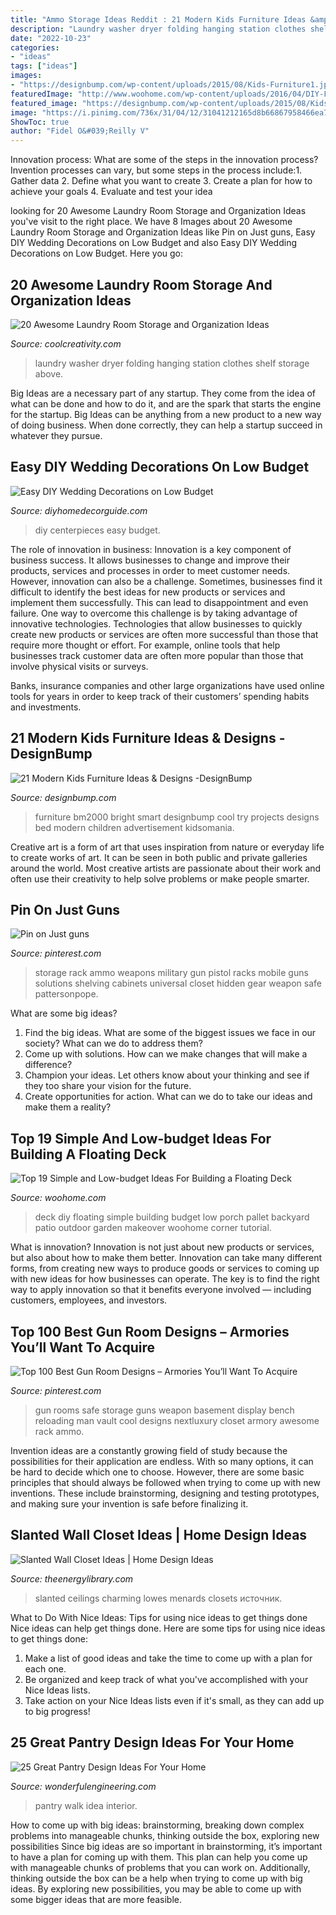 ```yaml
---
title: "Ammo Storage Ideas Reddit : 21 Modern Kids Furniture Ideas &amp; Designs -designbump"
description: "Laundry washer dryer folding hanging station clothes shelf storage above"
date: "2022-10-23"
categories:
- "ideas"
tags: ["ideas"]
images:
- "https://designbump.com/wp-content/uploads/2015/08/Kids-Furniture1.jpg"
featuredImage: "http://www.woohome.com/wp-content/uploads/2016/04/DIY-Floating-Deck-Woohome-7.jpg"
featured_image: "https://designbump.com/wp-content/uploads/2015/08/Kids-Furniture1.jpg"
image: "https://i.pinimg.com/736x/31/04/12/31041212165d8b66867958466ea746c5--outdoor-ideas-outdoor-fun.jpg"
ShowToc: true
author: "Fidel O&#039;Reilly V"
---
```



Innovation process: What are some of the steps in the innovation process?
Invention processes can vary, but some steps in the process include:1. Gather data 2. Define what you want to create 3. Create a plan for how to achieve your goals 4. Evaluate and test your idea 
	

		
looking for 20 Awesome Laundry Room Storage and Organization Ideas you've visit to the right place. We have 8 Images about 20 Awesome Laundry Room Storage and Organization Ideas like Pin on Just guns, Easy DIY Wedding Decorations on Low Budget and also Easy DIY Wedding Decorations on Low Budget. Here you go:
		
    
## 20 Awesome Laundry Room Storage And Organization Ideas

<img loading=lazy src="http://coolcreativity.com/wp-content/uploads/2016/06/Folding-Station-Above-Washer-Dryer-Shelf-for-Hanging-Clothes.jpg" onerror="this.onerror=null;this.src='https://tse4.mm.bing.net/th?id=OIP.Rz9xoZUYuJ9SS-DoNYtkCAHaJ3&amp;pid=15.1';" alt="20 Awesome Laundry Room Storage and Organization Ideas">

_Source: coolcreativity.com_

>laundry washer dryer folding hanging station clothes shelf storage above. 

	

Big Ideas are a necessary part of any startup. They come from the idea of what can be done and how to do it, and are the spark that starts the engine for the startup. Big Ideas can be anything from a new product to a new way of doing business. When done correctly, they can help a startup succeed in whatever they pursue.

    
## Easy DIY Wedding Decorations On Low Budget

<img loading=lazy src="https://diyhomedecorguide.com/wp-content/uploads/2015/08/DIY-wine-glass-centerpieces.jpg" onerror="this.onerror=null;this.src='https://tse4.mm.bing.net/th?id=OIP.GSqcFKnml1l0-63ZwhJ6FAHaI1&amp;pid=15.1';" alt="Easy DIY Wedding Decorations on Low Budget">

_Source: diyhomedecorguide.com_

>diy centerpieces easy budget. 

	

The role of innovation in business:
Innovation is a key component of business success. It allows businesses to change and improve their products, services and processes in order to meet customer needs. However, innovation can also be a challenge. Sometimes, businesses find it difficult to identify the best ideas for new products or services and implement them successfully. This can lead to disappointment and even failure.
One way to overcome this challenge is by taking advantage of innovative technologies. Technologies that allow businesses to quickly create new products or services are often more successful than those that require more thought or effort. For example, online tools that help businesses track customer data are often more popular than those that involve physical visits or surveys.

Banks, insurance companies and other large organizations have used online tools for years in order to keep track of their customers’ spending habits and investments.

    
## 21 Modern Kids Furniture Ideas &amp; Designs -DesignBump

<img loading=lazy src="https://designbump.com/wp-content/uploads/2015/08/Kids-Furniture1.jpg" onerror="this.onerror=null;this.src='https://tse4.mm.bing.net/th?id=OIP.0IgzW1KMTCV9NytLmkJfIQHaFY&amp;pid=15.1';" alt="21 Modern Kids Furniture Ideas &amp; Designs -DesignBump">

_Source: designbump.com_

>furniture bm2000 bright smart designbump cool try projects designs bed modern children advertisement kidsomania. 

	

Creative art is a form of art that uses inspiration from nature or everyday life to create works of art. It can be seen in both public and private galleries around the world. Most creative artists are passionate about their work and often use their creativity to help solve problems or make people smarter.

    
## Pin On Just Guns

<img loading=lazy src="https://i.pinimg.com/736x/31/04/12/31041212165d8b66867958466ea746c5--outdoor-ideas-outdoor-fun.jpg" onerror="this.onerror=null;this.src='https://tse2.mm.bing.net/th?id=OIP.k4lZ9I3BZTZfP6mX9ypd7wDhEs&amp;pid=15.1';" alt="Pin on Just guns">

_Source: pinterest.com_

>storage rack ammo weapons military gun pistol racks mobile guns solutions shelving cabinets universal closet hidden gear weapon safe pattersonpope. 

	

What are some big ideas?
1. Find the big ideas. What are some of the biggest issues we face in our society? What can we do to address them?
2. Come up with solutions. How can we make changes that will make a difference?
3. Champion your ideas. Let others know about your thinking and see if they too share your vision for the future.
4. Create opportunities for action. What can we do to take our ideas and make them a reality?

    
## Top 19 Simple And Low-budget Ideas For Building A Floating Deck

<img loading=lazy src="http://www.woohome.com/wp-content/uploads/2016/04/DIY-Floating-Deck-Woohome-7.jpg" onerror="this.onerror=null;this.src='https://tse1.mm.bing.net/th?id=OIP.UcxVyss2_6qDcS_tTpfBFgHaQD&amp;pid=15.1';" alt="Top 19 Simple and Low-budget Ideas For Building a Floating Deck">

_Source: woohome.com_

>deck diy floating simple building budget low porch pallet backyard patio outdoor garden makeover woohome corner tutorial. 

	

What is innovation?
Innovation is not just about new products or services, but also about how to make them better. Innovation can take many different forms, from creating new ways to produce goods or services to coming up with new ideas for how businesses can operate. The key is to find the right way to apply innovation so that it benefits everyone involved ― including customers, employees, and investors.

    
## Top 100 Best Gun Room Designs – Armories You’ll Want To Acquire

<img loading=lazy src="https://i.pinimg.com/736x/92/89/f0/9289f0c7746fdd0f12794bf1cd3a26f6--man-room-gun-storage.jpg?b=t" onerror="this.onerror=null;this.src='https://tse2.mm.bing.net/th?id=OIP._OaMh-vP3ddZ13zoRlhpcQHaGl&amp;pid=15.1';" alt="Top 100 Best Gun Room Designs – Armories You’ll Want To Acquire">

_Source: pinterest.com_

>gun rooms safe storage guns weapon basement display bench reloading man vault cool designs nextluxury closet armory awesome rack ammo. 

	

Invention ideas are a constantly growing field of study because the possibilities for their application are endless. With so many options, it can be hard to decide which one to choose. However, there are some basic principles that should always be followed when trying to come up with new inventions. These include brainstorming, designing and testing prototypes, and making sure your invention is safe before finalizing it.

    
## Slanted Wall Closet Ideas | Home Design Ideas

<img loading=lazy src="https://www.theenergylibrary.com/wp-content/uploads/2015/08/slanted-wall-closet-ideas.jpg" onerror="this.onerror=null;this.src='https://tse2.mm.bing.net/th?id=OIP.KKqtgijR95lJZFyoJBCo2wHaE8&amp;pid=15.1';" alt="Slanted Wall Closet Ideas | Home Design Ideas">

_Source: theenergylibrary.com_

>slanted ceilings charming lowes menards closets источник. 

	

What to Do With Nice Ideas: Tips for using nice ideas to get things done
Nice ideas can help get things done. Here are some tips for using nice ideas to get things done: 
1. Make a list of good ideas and take the time to come up with a plan for each one.
2. Be organized and keep track of what you've accomplished with your Nice Ideas lists.
3. Take action on your Nice Ideas lists even if it's small, as they can add up to big progress!

    
## 25 Great Pantry Design Ideas For Your Home

<img loading=lazy src="http://wonderfulengineering.com/wp-content/uploads/2014/09/25-walk-in-pantry-ideas-3.jpg" onerror="this.onerror=null;this.src='https://tse3.mm.bing.net/th?id=OIP.6mO8jadudFJhZKzRnF_tCAHaJ3&amp;pid=15.1';" alt="25 Great Pantry Design Ideas For Your Home">

_Source: wonderfulengineering.com_

>pantry walk idea interior. 

	

How to come up with big ideas: brainstorming, breaking down complex problems into manageable chunks, thinking outside the box, exploring new possibilities
Since big ideas are so important in brainstorming, it’s important to have a plan for coming up with them. This plan can help you come up with manageable chunks of problems that you can work on. Additionally, thinking outside the box can be a help when trying to come up with big ideas. By exploring new possibilities, you may be able to come up with some bigger ideas that are more feasible.

